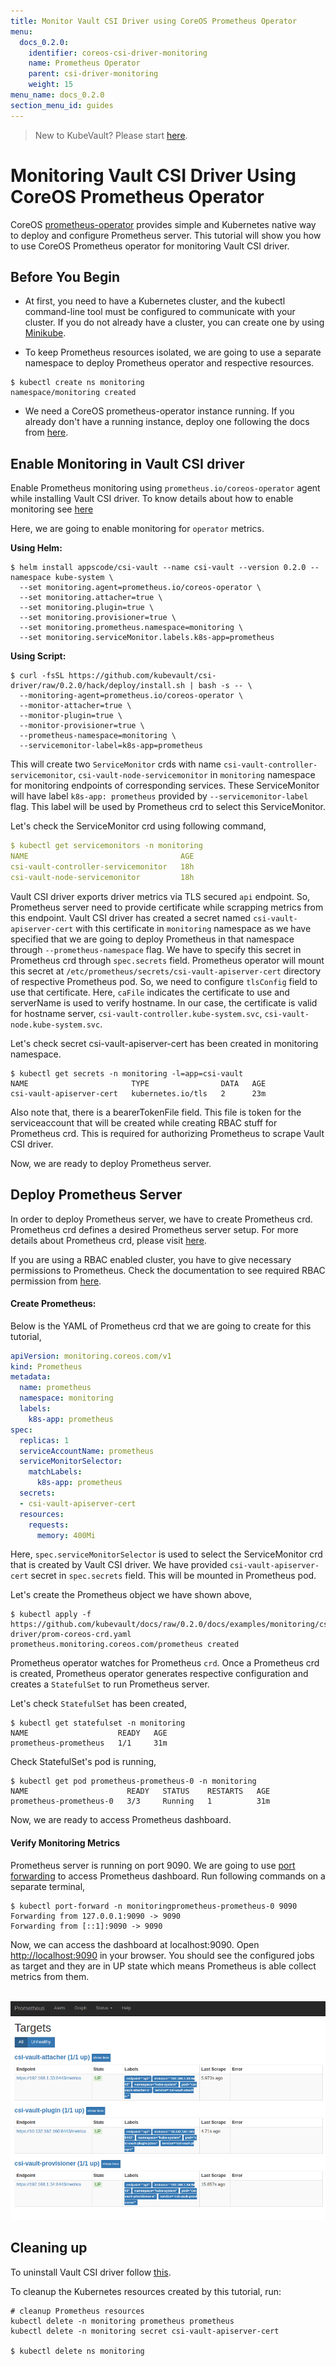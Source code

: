 ```yaml
---
title: Monitor Vault CSI Driver using CoreOS Prometheus Operator
menu:
  docs_0.2.0:
    identifier: coreos-csi-driver-monitoring
    name: Prometheus Operator
    parent: csi-driver-monitoring
    weight: 15
menu_name: docs_0.2.0
section_menu_id: guides
---
```


> New to KubeVault? Please start [here](/docs/concepts/README.md).

# Monitoring Vault CSI Driver Using CoreOS Prometheus Operator

CoreOS [prometheus-operator](https://github.com/coreos/prometheus-operator) provides simple and Kubernetes native way to deploy and configure Prometheus server. This tutorial will show you how to use CoreOS Prometheus operator for monitoring Vault CSI driver.

## Before You Begin

- At first, you need to have a Kubernetes cluster, and the kubectl command-line tool must be configured to communicate with your cluster. If you do not already have a cluster, you can create one by using [Minikube](https://github.com/kubernetes/minikube).

- To keep Prometheus resources isolated, we are going to use a separate namespace to deploy Prometheus operator and respective resources.

```console
$ kubectl create ns monitoring
namespace/monitoring created
```

- We need a CoreOS prometheus-operator instance running. If you already don't have a running instance, deploy one following the docs from [here](https://github.com/appscode/third-party-tools/blob/master/monitoring/prometheus/coreos-operator/README.md).

## Enable Monitoring in Vault CSI driver

Enable Prometheus monitoring using `prometheus.io/coreos-operator` agent while installing Vault CSI driver. To know details about how to enable monitoring see [here](/docs/guides/monitoring/overview.md#how-to-enable-monitoring)

Here, we are going to enable monitoring for `operator` metrics.

<b> Using Helm: </b>

```console
$ helm install appscode/csi-vault --name csi-vault --version 0.2.0 --namespace kube-system \
  --set monitoring.agent=prometheus.io/coreos-operator \
  --set monitoring.attacher=true \
  --set monitoring.plugin=true \
  --set monitoring.provisioner=true \
  --set monitoring.prometheus.namespace=monitoring \
  --set monitoring.serviceMonitor.labels.k8s-app=prometheus
```

<b> Using Script: </b>

```console
$ curl -fsSL https://github.com/kubevault/csi-driver/raw/0.2.0/hack/deploy/install.sh | bash -s -- \
  --monitoring-agent=prometheus.io/coreos-operator \
  --monitor-attacher=true \
  --monitor-plugin=true \
  --monitor-provisioner=true \
  --prometheus-namespace=monitoring \
  --servicemonitor-label=k8s-app=prometheus
```

This will create two `ServiceMonitor` crds with name `csi-vault-controller-servicemonitor`, `csi-vault-node-servicemonitor` in `monitoring` namespace for monitoring endpoints of corresponding services. These ServiceMonitor will have label `k8s-app: prometheus` provided by `--servicemonitor-label` flag. This label will be used by Prometheus crd to select this ServiceMonitor.

Let's check the ServiceMonitor crd using following command,

```yaml
$ kubectl get servicemonitors -n monitoring
NAME                                  AGE
csi-vault-controller-servicemonitor   18h
csi-vault-node-servicemonitor         18h
```

Vault CSI driver exports driver metrics via TLS secured `api` endpoint. So, Prometheus server need to provide certificate while scrapping metrics from this endpoint. Vault CSI driver has created a secret named `csi-vault-apiserver-cert` with this certificate in `monitoring` namespace as we have specified that we are going to deploy Prometheus in that namespace through `--prometheus-namespace` flag. We have to specify this secret in Prometheus crd through `spec.secrets` field. Prometheus operator will mount this secret at `/etc/prometheus/secrets/csi-vault-apiserver-cert` directory of respective Prometheus pod. So, we need to configure `tlsConfig` field to use that certificate. Here, `caFile` indicates the certificate to use and serverName is used to verify hostname. In our case, the certificate is valid for hostname server, `csi-vault-controller.kube-system.svc`, `csi-vault-node.kube-system.svc`.

Let's check secret csi-vault-apiserver-cert has been created in monitoring namespace.

```console
$ kubectl get secrets -n monitoring -l=app=csi-vault
NAME                       TYPE                DATA   AGE
csi-vault-apiserver-cert   kubernetes.io/tls   2      23m
```

Also note that, there is a bearerTokenFile field. This file is token for the serviceaccount that will be created while creating RBAC stuff for Prometheus crd. This is required for authorizing Prometheus to scrape Vault CSI driver.

Now, we are ready to deploy Prometheus server.

## Deploy Prometheus Server

In order to deploy Prometheus server, we have to create Prometheus crd. Prometheus crd defines a desired Prometheus server setup. For more details about Prometheus crd, please visit [here](https://github.com/coreos/prometheus-operator/blob/master/Documentation/design.md#prometheus).

If you are using a RBAC enabled cluster, you have to give necessary permissions to Prometheus. Check the documentation to see required RBAC permission from [here](https://github.com/appscode/third-party-tools/blob/master/monitoring/prometheus/coreos-operator/README.md#deploy-prometheus-server).

#### Create Prometheus:

Below is the YAML of Prometheus crd that we are going to create for this tutorial,

```yaml
apiVersion: monitoring.coreos.com/v1
kind: Prometheus
metadata:
  name: prometheus
  namespace: monitoring
  labels:
    k8s-app: prometheus
spec:
  replicas: 1
  serviceAccountName: prometheus
  serviceMonitorSelector:
    matchLabels:
      k8s-app: prometheus
  secrets:
  - csi-vault-apiserver-cert
  resources:
    requests:
      memory: 400Mi
```

Here, `spec.serviceMonitorSelector` is used to select the ServiceMonitor crd that is created by Vault CSI driver. We have provided `csi-vault-apiserver-cert` secret in `spec.secrets` field. This will be mounted in Prometheus pod.

Let's create the Prometheus object we have shown above,

```console
$ kubectl apply -f https://github.com/kubevault/docs/raw/0.2.0/docs/examples/monitoring/csi-driver/prom-coreos-crd.yaml
prometheus.monitoring.coreos.com/prometheus created
```

Prometheus operator watches for Prometheus `crd`. Once a Prometheus crd is created, Prometheus operator generates respective configuration and creates a `StatefulSet` to run Prometheus server.

Let's check `StatefulSet` has been created,

```console
$ kubectl get statefulset -n monitoring
NAME                    READY   AGE
prometheus-prometheus   1/1     31m
```

Check StatefulSet's pod is running,

```console
$ kubectl get pod prometheus-prometheus-0 -n monitoring
NAME                      READY   STATUS    RESTARTS   AGE
prometheus-prometheus-0   3/3     Running   1          31m
```

Now, we are ready to access Prometheus dashboard.

#### Verify Monitoring Metrics

Prometheus server is running on port 9090. We are going to use [port forwarding](https://kubernetes.io/docs/tasks/access-application-cluster/port-forward-access-application-cluster/) to access Prometheus dashboard. Run following commands on a separate terminal,

```console
$ kubectl port-forward -n monitoringprometheus-prometheus-0 9090
Forwarding from 127.0.0.1:9090 -> 9090
Forwarding from [::1]:9090 -> 9090
```

Now, we can access the dashboard at localhost:9090. Open [http://localhost:9090](http://localhost:9090) in your browser. You should see the configured jobs as target and they are in UP state which means Prometheus is able collect metrics from them.

<p align="center">
  <kbd>
    <img alt="builtin-prom-vault"  src="/docs/images/monitoring/csi-vault-prom-coreos.png">
  </kbd>
</p>

## Cleaning up

To uninstall Vault CSI driver follow [this](https://github.com/kubevault/docs/blob/master/docs/setup/csi-driver/uninstall.md#uninstall-vault-csi-driver).

To cleanup the Kubernetes resources created by this tutorial, run:

```console
# cleanup Prometheus resources
kubectl delete -n monitoring prometheus prometheus
kubectl delete -n monitoring secret csi-vault-apiserver-cert

$ kubectl delete ns monitoring
```